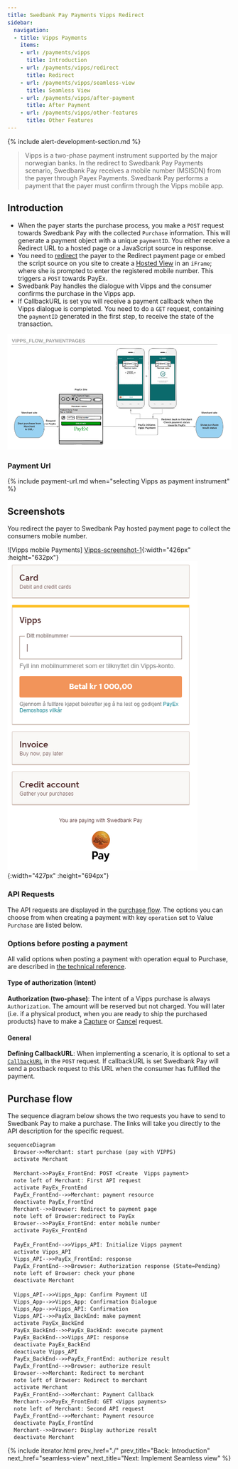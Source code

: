 ```yaml
---
title: Swedbank Pay Payments Vipps Redirect
sidebar:
  navigation:
  - title: Vipps Payments
    items:
    - url: /payments/vipps
      title: Introduction
    - url: /payments/vipps/redirect
      title: Redirect
    - url: /payments/vipps/seamless-view
      title: Seamless View
    - url: /payments/vipps/after-payment
      title: After Payment
    - url: /payments/vipps/other-features
      title: Other Features
---
```


{% include alert-development-section.md %}

>Vipps is a two-phase payment instrument supported by the major norwegian banks.
 In the redirect to Swedbank Pay Payments scenario,  Swedbank Pay
 receives a mobile number (MSISDN) from the payer through Payex Payments.
 Swedbank Pay performs a payment that the payer must confirm through the
 Vipps mobile app.

## Introduction

* When the payer starts the purchase process, you make a `POST` request towards
  Swedbank Pay with the collected `Purchase` information.
  This will generate a payment object with a unique `paymentID`.
  You either receive a Redirect URL to a hosted page or a JavaScript source
  in response.
* You need to [redirect][reference-redirect] the payer to the Redirect payment
  page or embed the script source on you site to create a
  [Hosted View][hosted-view] in an `iFrame`; where she is prompted to enter the
  registered mobile number.
  This triggers a `POST` towards PayEx.
* Swedbank Pay handles the dialogue with Vipps and the consumer confirms the
  purchase in the Vipps app.
* If CallbackURL is set you will receive a payment callback when the Vipps
  dialogue is completed.
  You need to do a `GET` request, containing the `paymentID` generated in the
  first step, to receive the state of the transaction.

![Vipps_flow_PaymentPages.png]

### Payment Url

{% include payment-url.md when="selecting Vipps as payment instrument" %}

## Screenshots

You redirect the payer to Swedbank Pay hosted payment page to collect the
consumers mobile number.

![Vipps mobile Payments]
[Vipps-screenshot-1]{:width="426px" :height="632px"}
![Vipps Payments][Vipps-screenshot-2]{:width="427px" :height="694px"}

### API Requests

The API requests are displayed in the [purchase flow](#purchase-flow).
The options you can choose from when creating a payment with key `operation`
set to Value `Purchase` are listed below.

### Options before posting a payment

All valid options when posting a payment with operation equal to Purchase,
are described in [the technical reference][vipps-payments].

#### Type of authorization (Intent)

**Authorization (two-phase)**: The intent of a Vipps purchase is always
`Authorization`.
The amount will be reserved but not charged.
You will later (i.e. if a physical product, when you are ready to ship the
purchased products) have to make a [Capture][captures] or
[Cancel][cancellations] request.

#### General

**Defining CallbackURL**: When implementing a scenario, it is optional to set
a [`CallbackURL`][callbackurl] in the `POST` request.
If callbackURL is set Swedbank Pay will send a postback request to this URL
when the consumer has fulfilled the payment.

## Purchase flow

The sequence diagram below shows the two requests you have to send to
Swedbank Pay to make a purchase.
The links will take you directly to the API description for the specific
request.

```mermaid
sequenceDiagram
  Browser->>Merchant: start purchase (pay with VIPPS)
  activate Merchant

  Merchant->>PayEx_FrontEnd: POST <Create  Vipps payment>
  note left of Merchant: First API request
  activate PayEx_FrontEnd
  PayEx_FrontEnd-->>Merchant: payment resource
  deactivate PayEx_FrontEnd
  Merchant-->>Browser: Redirect to payment page
  note left of Browser:redirect to PayEx
  Browser-->>PayEx_FrontEnd: enter mobile number
  activate PayEx_FrontEnd

  PayEx_FrontEnd-->>Vipps_API: Initialize Vipps payment
  activate Vipps_API
  Vipps_API-->>PayEx_FrontEnd: response
  PayEx_FrontEnd-->>Browser: Authorization response (State=Pending)
  note left of Browser: check your phone
  deactivate Merchant

  Vipps_API-->>Vipps_App: Confirm Payment UI
  Vipps_App-->>Vipps_App: Confirmation Dialogue
  Vipps_App-->>Vipps_API: Confirmation
  Vipps_API-->>PayEx_BackEnd: make payment
  activate PayEx_BackEnd
  PayEx_BackEnd-->>PayEx_BackEnd: execute payment
  PayEx_BackEnd-->>Vipps_API: response
  deactivate PayEx_BackEnd
  deactivate Vipps_API
  PayEx_BackEnd-->>PayEx_FrontEnd: authorize result
  PayEx_FrontEnd-->>Browser: authorize result
  Browser-->>Merchant: Redirect to merchant
  note left of Browser: Redirect to merchant
  activate Merchant
  PayEx_FrontEnd-->>Merchant: Payment Callback
  Merchant-->>PayEx_FrontEnd: GET <Vipps payments>
  note left of Merchant: Second API request
  PayEx_FrontEnd-->>Merchant: Payment resource
  deactivate PayEx_FrontEnd
  Merchant-->>Browser: Display authorize result
  deactivate Merchant
```

{% include iterator.html prev_href="./"
                         prev_title="Back: Introduction"
                         next_href="seamless-view"
                         next_title="Next: Implement Seamless view" %}

[Vipps_flow_PaymentPages.png]: /assets/img/vipps-flow-paymentpages.png
[Vipps-screenshot-1]: /assets/img/checkout/vipps-hosted-payment.png
[Vipps-screenshot-2]: /assets/img/checkout/vipps-hosted-payment-no-paymenturl.png
[callbackurl]: /payments/vipps/other-features#callback
[cancellations]: /payments/vipps/other-features#cancel-sequence
[captures]: /payments/vipps/other-features#capture-sequence
[hosted-view]: /payments/vipps/seamless-view
[reference-redirect]: /payments/vipps/redirect
[vipps-payments]: /payments/vipps/other-features
